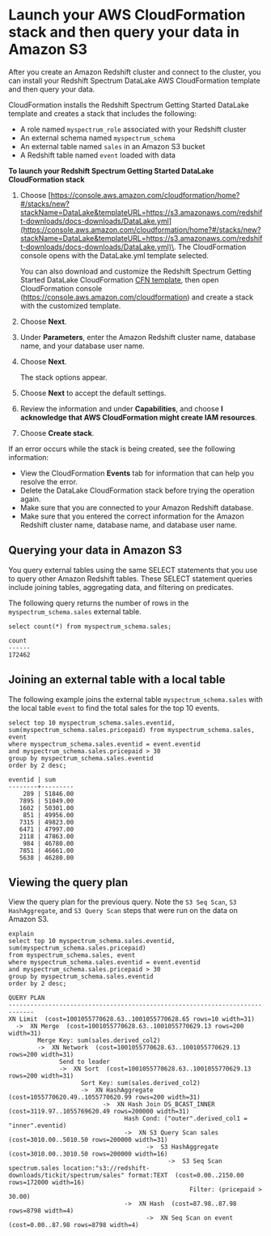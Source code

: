 # Launch your AWS CloudFormation stack and then query your data in Amazon S3<a name="c-getting-started-using-spectrum-query-s3-data-cfn"></a>

After you create an Amazon Redshift cluster and connect to the cluster, you can install your Redshift Spectrum DataLake AWS CloudFormation template and then query your data\.

CloudFormation installs the Redshift Spectrum Getting Started DataLake template and creates a stack that includes the following: 
+ A role named `myspectrum_role` associated with your Redshift cluster
+ An external schema named `myspectrum_schema`
+ An external table named `sales` in an Amazon S3 bucket
+ A Redshift table named `event` loaded with data

**To launch your Redshift Spectrum Getting Started DataLake CloudFormation stack**

1. Choose [https://console.aws.amazon.com/cloudformation/home?#/stacks/new?stackName=DataLake&templateURL=https://s3.amazonaws.com/redshift-downloads/docs-downloads/DataLake.yml](https://console.aws.amazon.com/cloudformation/home?#/stacks/new?stackName=DataLake&templateURL=https://s3.amazonaws.com/redshift-downloads/docs-downloads/DataLake.yml)\. The CloudFormation console opens with the DataLake\.yml template selected\.

   You can also download and customize the Redshift Spectrum Getting Started DataLake CloudFormation [CFN template](https://s3.amazonaws.com/redshift-downloads/docs-downloads/DataLake.yml), then open CloudFormation console \([https://console\.aws\.amazon\.com/cloudformation](https://console.aws.amazon.com/cloudformation/)\) and create a stack with the customized template\.

1. Choose **Next**\.

1. Under **Parameters**, enter the Amazon Redshift cluster name, database name, and your database user name\.

1. Choose **Next**\.

   The stack options appear\.

1. Choose **Next** to accept the default settings\.

1. Review the information and under **Capabilities**, and choose **I acknowledge that AWS CloudFormation might create IAM resources**\.

1. Choose **Create stack**\.

If an error occurs while the stack is being created, see the following information:
+ View the CloudFormation **Events** tab for information that can help you resolve the error\.
+ Delete the DataLake CloudFormation stack before trying the operation again\.
+ Make sure that you are connected to your Amazon Redshift database\.
+ Make sure that you entered the correct information for the Amazon Redshift cluster name, database name, and database user name\.

## Querying your data in Amazon S3<a name="c-getting-started-spectrum-cfn-query-s3-data"></a>

You query external tables using the same SELECT statements that you use to query other Amazon Redshift tables\. These SELECT statement queries include joining tables, aggregating data, and filtering on predicates\. 

The following query returns the number of rows in the `myspectrum_schema.sales` external table\. 

```
select count(*) from myspectrum_schema.sales;
```

```
count 
------
172462
```

## Joining an external table with a local table<a name="c-getting-started-spectrum-cfn-table-join"></a>

The following example joins the external table `myspectrum_schema.sales` with the local table `event` to find the total sales for the top 10 events\.

```
select top 10 myspectrum_schema.sales.eventid, sum(myspectrum_schema.sales.pricepaid) from myspectrum_schema.sales, event
where myspectrum_schema.sales.eventid = event.eventid
and myspectrum_schema.sales.pricepaid > 30
group by myspectrum_schema.sales.eventid
order by 2 desc;
```

```
eventid | sum     
--------+---------
    289 | 51846.00
   7895 | 51049.00
   1602 | 50301.00
    851 | 49956.00
   7315 | 49823.00
   6471 | 47997.00
   2118 | 47863.00
    984 | 46780.00
   7851 | 46661.00
   5638 | 46280.00
```

## Viewing the query plan<a name="c-getting-started-spectrum-cfn-query-plan"></a>

View the query plan for the previous query\. Note the `S3 Seq Scan`, `S3 HashAggregate`, and `S3 Query Scan` steps that were run on the data on Amazon S3\.

```
explain
select top 10 myspectrum_schema.sales.eventid, sum(myspectrum_schema.sales.pricepaid) 
from myspectrum_schema.sales, event
where myspectrum_schema.sales.eventid = event.eventid
and myspectrum_schema.sales.pricepaid > 30
group by myspectrum_schema.sales.eventid
order by 2 desc;
```

```
QUERY PLAN                                                                                                                                                                                
-----------------------------------------------------------------------------
XN Limit  (cost=1001055770628.63..1001055770628.65 rows=10 width=31)                                                                                                                      
  ->  XN Merge  (cost=1001055770628.63..1001055770629.13 rows=200 width=31)                                                                                                               
        Merge Key: sum(sales.derived_col2)                                                                                                                                                
        ->  XN Network  (cost=1001055770628.63..1001055770629.13 rows=200 width=31)                                                                                                       
              Send to leader                                                                                                                                                              
              ->  XN Sort  (cost=1001055770628.63..1001055770629.13 rows=200 width=31)                                                                                                    
                    Sort Key: sum(sales.derived_col2)                                                                                                                                     
                    ->  XN HashAggregate  (cost=1055770620.49..1055770620.99 rows=200 width=31)                                                                                           
                          ->  XN Hash Join DS_BCAST_INNER  (cost=3119.97..1055769620.49 rows=200000 width=31)                                                                             
                                Hash Cond: ("outer".derived_col1 = "inner".eventid)                                                                                                       
                                ->  XN S3 Query Scan sales  (cost=3010.00..5010.50 rows=200000 width=31)                                                                                  
                                      ->  S3 HashAggregate  (cost=3010.00..3010.50 rows=200000 width=16)                                                                                  
                                            ->  S3 Seq Scan spectrum.sales location:"s3://redshift-downloads/tickit/spectrum/sales" format:TEXT  (cost=0.00..2150.00 rows=172000 width=16)
                                                  Filter: (pricepaid > 30.00)                                                                                                             
                                ->  XN Hash  (cost=87.98..87.98 rows=8798 width=4)                                                                                                        
                                      ->  XN Seq Scan on event  (cost=0.00..87.98 rows=8798 width=4)
```